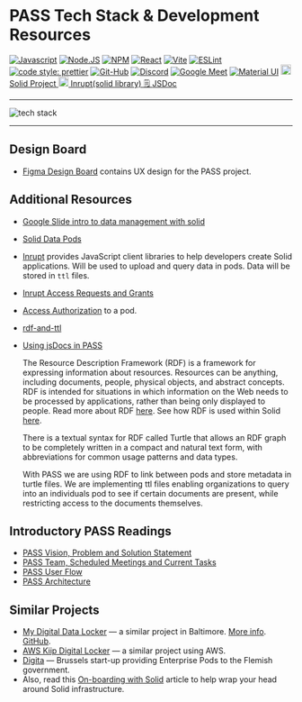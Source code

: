 # PASS Tech Stack & Development Resources

[![Javascript](https://badges.aleen42.com/src/javascript.svg)](https://developer.mozilla.org/en-US/docs/Web/JavaScript)
[![Node.JS](https://badges.aleen42.com/src/node.svg)](https://nodejs.org/en)
[![NPM](https://badges.aleen42.com/src/npm.svg)](https://www.npmjs.com/)
[![React](https://badges.aleen42.com/src/react.svg)](https://react.dev/)
[![Vite](https://badges.aleen42.com/src/vitejs.svg)](https://vitejs.dev/)
[![ESLint](https://badges.aleen42.com/src/eslint.svg)](https://eslint.org/)
[![code style: prettier](https://img.shields.io/badge/code_style-prettier-ff69b4.svg?style=flat-square)](https://github.com/prettier/prettier)
[![Git-Hub](https://badges.aleen42.com/src/github.svg)](https://github.com/codeforpdx/PASS)
[![Discord](https://badges.aleen42.com/src/discord.svg)](https://discord.com/)
[![Google Meet](https://img.shields.io/badge/Google%20Meet-00897B?style=for-the-badge&logo=google-meet&logoColor=white)](https://meet.google.com/)
[![Material UI](https://img.shields.io/badge/Material%20UI-007FFF?style=for-the-badge&logo=mui&logoColor=white)](https://mui.com/)
<a href="https://solidproject.org"><img src="https://solidproject.org/assets/img/solid-emblem.svg" alt="SolidProjectIcon" width="18" height="18"> Solid Project
<a href="https://www.inrupt.com/"><img src="https://docs.inrupt.com/inrupt-logo-small.svg" alt="InruptIcon" width="18" height="18"> Inrupt(solid library)
🗒️  [JSDoc](https://jsdoc.app/)

---

  ![tech stack](https://drive.google.com/uc?id=1Vkn9hGlSyv6Y9tY_R6SfEGoj5MJTGDDy)

---
## Design Board
  - [Figma Design Board](https://www.figma.com/file/BfsGjGbFUVvtqNq18sykoY/Pass-Project?type=design&node-id=1216%3A2986&mode=design&t=6wwtu9VDctN6SvkL-1) contains UX design for the PASS project.

## Additional Resources

- [Google Slide intro to data management with solid](https://docs.google.com/presentation/d/1eMMB0Wd6lWin4BJPK4Vv3xwqAqVyURhvRlD8oxNi-3s/edit?usp=sharing)
- [Solid Data Pods](https://solidproject.org/developers/tutorials/getting-started)
- [Inrupt](https://docs.inrupt.com/developer-tools/javascript/client-libraries/) provides JavaScript client libraries to help developers create Solid applications. Will be used to upload and query data in pods. Data will be stored in `ttl` files.
- [Inrupt Access Requests and Grants](https://docs.inrupt.com/ess/latest/security/access-requests-grants/)
- [Access Authorization](https://solid.github.io/data-interoperability-panel/specification/#access-authorization%E2%91%A0) to a pod.
- [rdf-and-ttl](https://www.w3.org/TR/turtle/)
- [Using jsDocs in PASS](README.md)

   The Resource Description Framework (RDF) is a framework for expressing information about resources. Resources can be anything, including documents, people, physical objects, and abstract concepts. RDF is intended for situations in which information on the Web needs to be processed by applications, rather than being only displayed to people. Read more about RDF [here](https://www.w3.org/TR/rdf11-primer/). See how RDF is used within Solid [here](https://solidproject.org/developers/vocabularies/well-known/core).

   There is a textual syntax for RDF called Turtle that allows an RDF graph to be completely written in a compact and natural text form, with abbreviations for common usage patterns and data types.

   With PASS we are using RDF to link between pods and store metadata in turtle files. We are implementing ttl files enabling organizations to query into an individuals pod to see if certain documents are present, while restricting access to the documents themselves.

## Introductory PASS Readings

- [PASS Vision, Problem and Solution Statement](https://docs.google.com/document/d/1mK4-nFlpRtnsbDAuoDgSo3Fsoi2_JDfMyU4nuBjnAMo/edit?usp=share_link)
- [PASS Team, Scheduled Meetings and Current Tasks](https://docs.google.com/document/d/19U2QseBXbv_KmWSAjZvch5n-5L5E66dxPuUTiytDi3I/edit?usp=share_link)
- [PASS User Flow](https://docs.google.com/presentation/d/18tU0o2jW6bZUt8ayMk1Uju3Fe52O4hVl2Ii2JGmiORQ/edit?usp=share_link)
- [PASS Architecture](https://docs.google.com/document/d/19v5D-nhSGQYrjMkck64w0jmCgQtLcHQhUcmvJzUkbhg/edit?usp=share_link)

## Similar Projects

- [My Digital Data Locker](https://vimeo.com/mddl) — a similar project in Baltimore. [More info](https://www.aecf.org/blog/new-digital-data-locker-may-help-people-find-stable-housing). [GitHub](https://github.com/newamericafoundation/MDDL).
- [AWS Kiip Digital Locker](https://vimeo.com/762041743) — a similar project using AWS.
- [Digita](https://www.digita.ai/) — Brussels start-up providing Enterprise Pods to the Flemish government. 
- Also, read this [On-boarding with Solid](https://medium.com/@JacksonMorgan/the-full-complexity-of-onboarding-with-solid-7aeaa842358) article to help wrap your head around Solid infrastructure.
